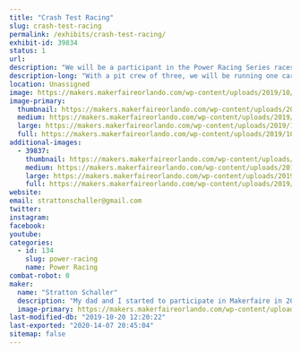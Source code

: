 ```yaml
---
title: "Crash Test Racing"
slug: crash-test-racing
permalink: /exhibits/crash-test-racing/
exhibit-id: 39834
status: 1
url: 
description: "We will be a participant in the Power Racing Series races. One car will be used in the race. "
description-long: "With a pit crew of three, we will be running one car in the race. Our goal is to have fun rather than to win, as this is only our second time doing a race. "
location: Unassigned
image: https://makers.makerfaireorlando.com/wp-content/uploads/2019/10/Crash-test-1-1024x864.jpg
image-primary:
  thumbnail: https://makers.makerfaireorlando.com/wp-content/uploads/2019/10/Crash-test-1-150x150.jpg
  medium: https://makers.makerfaireorlando.com/wp-content/uploads/2019/10/Crash-test-1-300x253.jpg
  large: https://makers.makerfaireorlando.com/wp-content/uploads/2019/10/Crash-test-1-1024x864.jpg
  full: https://makers.makerfaireorlando.com/wp-content/uploads/2019/10/Crash-test-1.jpg
additional-images:
  - 39837:
    thumbnail: https://makers.makerfaireorlando.com/wp-content/uploads/2019/10/20190825_140443-1-1-150x150.jpg
    medium: https://makers.makerfaireorlando.com/wp-content/uploads/2019/10/20190825_140443-1-1-243x300.jpg
    large: https://makers.makerfaireorlando.com/wp-content/uploads/2019/10/20190825_140443-1-1-831x1024.jpg
    full: https://makers.makerfaireorlando.com/wp-content/uploads/2019/10/20190825_140443-1-1.jpg
website: 
email: strattonschaller@gmail.com
twitter: 
instagram: 
facebook: 
youtube: 
categories:
  - id: 134
    slug: power-racing
    name: Power Racing
combat-robot: 0
maker:
  name: "Stratton Schaller"
  description: "My dad and I started to participate in Makerfaire in 2015. We loved the different robotics and creations made by the exhibitors and decided to take part in the Power Racing Series race. "
  image-primary: https://makers.makerfaireorlando.com/wp-content/uploads/2019/10/Crash-test-1024x864.jpg
last-modified-db: "2019-10-20 12:20:22"
last-exported: "2020-14-07 20:45:04"
sitemap: false
---
```

